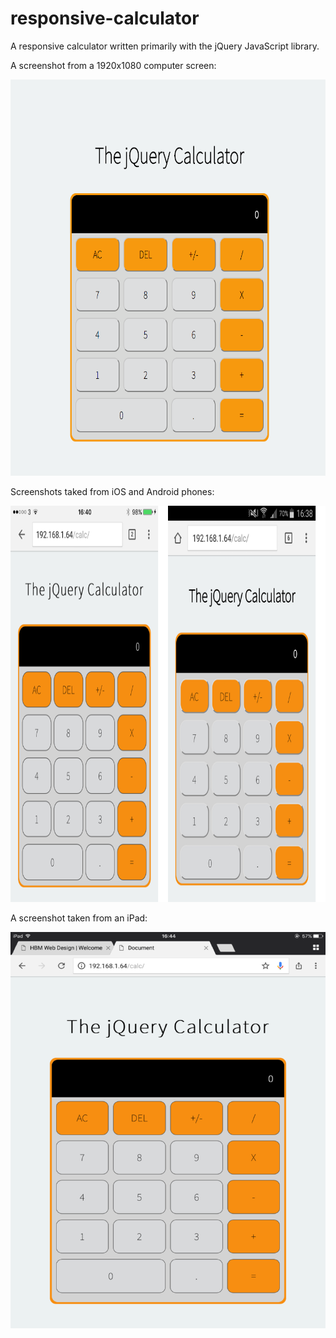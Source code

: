 # responsive-calculator

A responsive calculator written primarily with the jQuery JavaScript library.

A screenshot from a 1920x1080 computer screen:

<img src="ScreenShots/computer.png" width="684" height="634">

Screenshots taked from iOS and Android phones:

<img src="ScreenShots/mobile.png" width="684" height="634">

A screenshot taken from an iPad:

<img src="ScreenShots/ipad.png" width="684" height="634">
